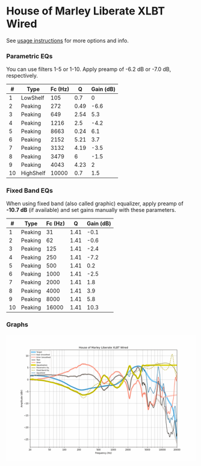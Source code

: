 # House of Marley Liberate XLBT Wired
See [usage instructions](https://github.com/jaakkopasanen/AutoEq#usage) for more options and info.

### Parametric EQs
You can use filters 1-5 or 1-10. Apply preamp of -6.2 dB or -7.0 dB, respectively.

|   # | Type      |   Fc (Hz) |    Q |   Gain (dB) |
|-----|-----------|-----------|------|-------------|
|   1 | LowShelf  |       105 | 0.7  |         0   |
|   2 | Peaking   |       272 | 0.49 |        -6.6 |
|   3 | Peaking   |       649 | 2.54 |         5.3 |
|   4 | Peaking   |      1216 | 2.5  |        -4.2 |
|   5 | Peaking   |      8663 | 0.24 |         6.1 |
|   6 | Peaking   |      2152 | 5.21 |         3.7 |
|   7 | Peaking   |      3132 | 4.19 |        -3.5 |
|   8 | Peaking   |      3479 | 6    |        -1.5 |
|   9 | Peaking   |      4043 | 4.23 |         2   |
|  10 | HighShelf |     10000 | 0.7  |         1.5 |

### Fixed Band EQs
When using fixed band (also called graphic) equalizer, apply preamp of **-10.7 dB** (if available) and set gains manually with these parameters.

|   # | Type    |   Fc (Hz) |    Q |   Gain (dB) |
|-----|---------|-----------|------|-------------|
|   1 | Peaking |        31 | 1.41 |        -0.1 |
|   2 | Peaking |        62 | 1.41 |        -0.6 |
|   3 | Peaking |       125 | 1.41 |        -2.4 |
|   4 | Peaking |       250 | 1.41 |        -7.2 |
|   5 | Peaking |       500 | 1.41 |         0.2 |
|   6 | Peaking |      1000 | 1.41 |        -2.5 |
|   7 | Peaking |      2000 | 1.41 |         1.8 |
|   8 | Peaking |      4000 | 1.41 |         3.9 |
|   9 | Peaking |      8000 | 1.41 |         5.8 |
|  10 | Peaking |     16000 | 1.41 |        10.3 |

### Graphs
![](./House%20of%20Marley%20Liberate%20XLBT%20Wired.png)
